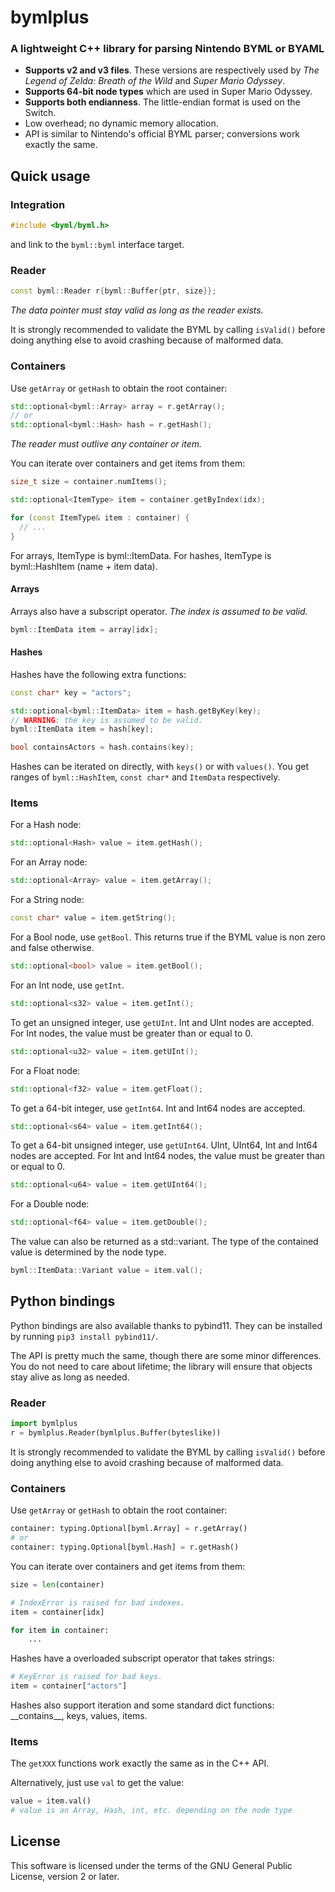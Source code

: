 # bymlplus
### A lightweight C++ library for parsing Nintendo BYML or BYAML

* **Supports v2 and v3 files**. These versions are respectively used by *The Legend of Zelda: Breath of the Wild* and *Super Mario Odyssey*.
* **Supports 64-bit node types** which are used in Super Mario Odyssey.
* **Supports both endianness**. The little-endian format is used on the Switch.
* Low overhead; no dynamic memory allocation.
* API is similar to Nintendo's official BYML parser; conversions work exactly the same.

## Quick usage
### Integration
```c++
#include <byml/byml.h>
```

and link to the `byml::byml` interface target.

### Reader
```c++
const byml::Reader r{byml::Buffer{ptr, size}};
```
*The data pointer must stay valid as long as the reader exists.*

It is strongly recommended to validate the BYML by calling `isValid()` before doing anything else
to avoid crashing because of malformed data.

### Containers
Use `getArray` or `getHash` to obtain the root container:
```c++
std::optional<byml::Array> array = r.getArray();
// or
std::optional<byml::Hash> hash = r.getHash();
```
*The reader must outlive any container or item.*

You can iterate over containers and get items from them:
```c++
size_t size = container.numItems();

std::optional<ItemType> item = container.getByIndex(idx);

for (const ItemType& item : container) {
  // ...
}
```

For arrays, ItemType is byml::ItemData. For hashes, ItemType is byml::HashItem (name + item data).

#### Arrays
Arrays also have a subscript operator. *The index is assumed to be valid.*
```c++
byml::ItemData item = array[idx];
```

#### Hashes
Hashes have the following extra functions:
```c++
const char* key = "actors";

std::optional<byml::ItemData> item = hash.getByKey(key);
// WARNING: the key is assumed to be valid.
byml::ItemData item = hash[key];

bool containsActors = hash.contains(key);
```

Hashes can be iterated on directly, with `keys()` or with `values()`. You get ranges of `byml::HashItem`, `const char*` and `ItemData` respectively.

### Items
For a Hash node:
```c++
std::optional<Hash> value = item.getHash();
```
For an Array node:
```c++
std::optional<Array> value = item.getArray();
```
For a String node:
```c++
const char* value = item.getString();
```
For a Bool node, use `getBool`. This returns true if the BYML value is non zero and false otherwise.
```c++
std::optional<bool> value = item.getBool();
```
For an Int node, use `getInt`.
```c++
std::optional<s32> value = item.getInt();
```
To get an unsigned integer, use `getUInt`. Int and UInt nodes are accepted. For Int nodes, the value must be greater than or equal to 0.
```c++
std::optional<u32> value = item.getUInt();
```
For a Float node:
```c++
std::optional<f32> value = item.getFloat();
```
To get a 64-bit integer, use `getInt64`. Int and Int64 nodes are accepted.
```c++
std::optional<s64> value = item.getInt64();
```
To get a 64-bit unsigned integer, use `getUInt64`. UInt, UInt64, Int and Int64 nodes are accepted. For Int and Int64 nodes, the value must be greater than or equal to 0.
```c++
std::optional<u64> value = item.getUInt64();
```
For a Double node:
```c++
std::optional<f64> value = item.getDouble();
```

The value can also be returned as a std::variant. The type of the contained value is determined by the node type.
```c++
byml::ItemData::Variant value = item.val();
```

## Python bindings
Python bindings are also available thanks to pybind11. They can be installed by running `pip3 install pybind11/`.

The API is pretty much the same, though there are some minor differences. You do not need to care about lifetime; the library will ensure that objects stay alive as long as needed.

### Reader
```python
import bymlplus
r = bymlplus.Reader(bymlplus.Buffer(byteslike))
```

It is strongly recommended to validate the BYML by calling `isValid()` before doing anything else
to avoid crashing because of malformed data.

### Containers
Use `getArray` or `getHash` to obtain the root container:
```python
container: typing.Optional[byml.Array] = r.getArray()
# or
container: typing.Optional[byml.Hash] = r.getHash()
```

You can iterate over containers and get items from them:
```python
size = len(container)

# IndexError is raised for bad indexes.
item = container[idx]

for item in container:
    ...
```

Hashes have a overloaded subscript operator that takes strings:
```python
# KeyError is raised for bad keys.
item = container["actors"]
```

Hashes also support iteration and some standard dict functions: \_\_contains\_\_, keys, values, items.

### Items
The `getXXX` functions work exactly the same as in the C++ API.

Alternatively, just use `val` to get the value:
```python
value = item.val()
# value is an Array, Hash, int, etc. depending on the node type
```

## License
This software is licensed under the terms of the GNU General Public License, version 2 or later.
